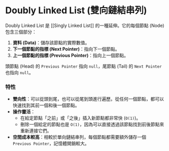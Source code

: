 # Doubly Linked List (雙向鏈結串列)

Doubly Linked List 是 [[Singly Linked List]] 的一種延伸。它的每個節點 (Node) 包含三個部分：

1.  **資料 (Data)**：儲存該節點的實際數值。
2.  **下一個節點的指標 (Next Pointer)**：指向下一個節點。
3.  **上一個節點的指標 (Previous Pointer)**：指向上一個節點。

頭節點 (Head) 的 `Previous Pointer` 指向 `null`，尾節點 (Tail) 的 `Next Pointer` 也指向 `null`。

### 特性

*   **雙向性**：可以從頭到尾，也可以從尾到頭進行遍歷。從任何一個節點，都可以快速找到其前一個和後一個節點。
*   **操作靈活**：
    *   在給定節點「之前」或「之後」插入新節點都非常快 (`O(1)`)。
    *   刪除一個給定的節點也是 `O(1)`，因為可以直接透過該節點找到前後節點來重新連接它們。
*   **空間成本較高**：相較於單向鏈結串列，每個節點都需要額外儲存一個 `Previous Pointer`，記憶體開銷較大。
